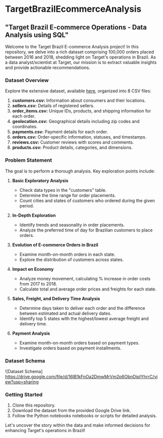 # TargetBrazilEcommerceAnalysis

## "Target Brazil E-commerce Operations - Data Analysis using SQL"

Welcome to the Target Brazil E-commerce Analysis project! In this repository, we delve into a rich dataset comprising 100,000 orders placed between 2016 and 2018, shedding light on Target's operations in Brazil. As a data analyst/scientist at Target, our mission is to extract valuable insights and provide actionable recommendations.

### Dataset Overview
Explore the extensive dataset, available [here](https://drive.google.com/drive/folders/1TGEc66YKbD443nslRi1bWgVd238gJCnb), organized into 8 CSV files:

1. **customers.csv:** Information about consumers and their locations.
2. **sellers.csv:** Details of registered sellers.
3. **order_items.csv:** Unique IDs, products, and shipping information for each order.
4. **geolocation.csv:** Geographical details including zip codes and coordinates.
5. **payments.csv:** Payment details for each order.
6. **orders.csv:** Order-specific information, statuses, and timestamps.
7. **reviews.csv:** Customer reviews with scores and comments.
8. **products.csv:** Product details, categories, and dimensions.

### Problem Statement
The goal is to perform a thorough analysis. Key exploration points include:

1. **Basic Exploratory Analysis**
   - Check data types in the "customers" table.
   - Determine the time range for order placements.
   - Count cities and states of customers who ordered during the given period.

2. **In-Depth Exploration**
   - Identify trends and seasonality in order placements.
   - Analyze the preferred time of day for Brazilian customers to place orders.
  
3. **Evolution of E-commerce Orders in Brazil**
   - Examine month-on-month orders in each state.
   - Explore the distribution of customers across states.

4. **Impact on Economy**
   - Analyze money movement, calculating % increase in order costs from 2017 to 2018.
   - Calculate total and average order prices and freights for each state.

5. **Sales, Freight, and Delivery Time Analysis**
   - Determine days taken to deliver each order and the difference between estimated and actual delivery dates.
   - Identify top 5 states with the highest/lowest average freight and delivery time.

6. **Payment Analysis**
   - Examine month-on-month orders based on payment types.
   - Investigate orders based on payment installments.

### Dataset Schema
![Dataset Schema] https://drive.google.com/file/d/16lB1kFnOa2DmwMrVm2p6ObnDjpIYhrrC/view?usp=sharing

### Getting Started
1. Clone this repository.
2. Download the dataset from the provided Google Drive link.
3. Follow the Python notebooks notebooks or scripts for detailed analysis.

Let's uncover the story within the data and make informed decisions for enhancing Target's operations in Brazil!


